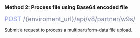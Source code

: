 <h3 className="h3-title">Method 2: Process file using Base64 encoded file</h3>

<span style="color: #8B99EE;font-size: 20px">POST</span><span style="color: #7D819E;font-size: 20px"> /{enviroment_url}/api/v8/partner/w9s/</span>

<p className="p-text">Submit a request to process a multipart/form-data file upload.</p>